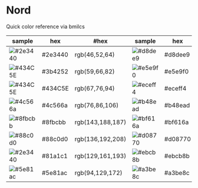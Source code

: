 # Nord
Quick color reference via bmilcs

sample | hex | #hex | sample | hex | #hex
---|---|---|---|---|---
![#2e3440](https://via.placeholder.com/100/2e3440/000000?text=+) | #2e3440|rgb(46,52,64) | ![#d8dee9](https://via.placeholder.com/100/d8dee9/000000?text=+) | #d8dee9|rgb(216,222,233) 
![#434C5E](https://via.placeholder.com/100/3b4252/000000?text=+) | #3b4252|rgb(59,66,82) | ![#e5e9f0](https://via.placeholder.com/100/e5e9f0/000000?text=+) | #e5e9f0|rgb(229,233,240) 
![#434C5E](https://via.placeholder.com/100/434C5E/000000?text=+) | #434C5E|rgb(67,76,94) | ![#eceff4](https://via.placeholder.com/100/eceff4/000000?text=+) | #eceff4|rgb(236,239,244) 
![#4c566a](https://via.placeholder.com/100/4c566a/000000?text=+) | #4c566a|rgb(76,86,106) | ![#b48ead](https://via.placeholder.com/100/b48ead/000000?text=+) | #b48ead|rgb(180,142,173) 
![#8fbcbb](https://via.placeholder.com/100/8fbcbb/000000?text=+) | #8fbcbb|rgb(143,188,187) | ![#bf616a](https://via.placeholder.com/100/bf616a/000000?text=+) | #bf616a|rgb(191,97,106)  
![#88c0d0](https://via.placeholder.com/100/88c0d0/000000?text=+) | #88c0d0|rgb(136,192,208) | ![#d08770](https://via.placeholder.com/100/d08770/000000?text=+) | #d08770|rgb(208,135,112)  
![#2e3440](https://via.placeholder.com/100/81a1c1/000000?text=+) | #81a1c1|rgb(129,161,193) | ![#ebcb8b](https://via.placeholder.com/100/ebcb8b/000000?text=+) | #ebcb8b|rgb(235,203,139)  
![#5e81ac](https://via.placeholder.com/100/5e81ac/000000?text=+) | #5e81ac|rgb(94,129,172) | ![#a3be8c](https://via.placeholder.com/100/a3be8c/000000?text=+) | #a3be8c|rgb(163,190,140)   